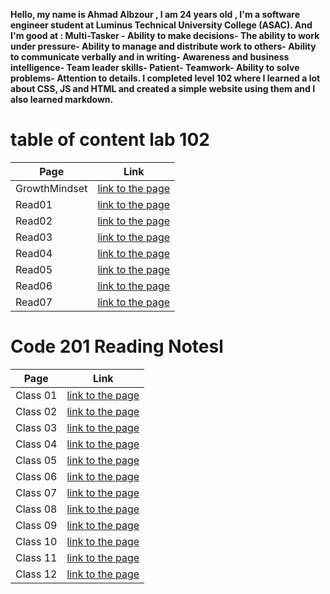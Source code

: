 **Hello, my name is Ahmad Albzour ,  I am 24 years old , I'm a software engineer student at Luminus Technical University College (ASAC). And I'm good at : Multi-Tasker - Ability to make decisions- The ability to work under pressure- Ability to manage and distribute work to others- Ability to communicate verbally and in writing- Awareness and business intelligence- Team leader skills- Patient- Teamwork- Ability to solve problems- Attention to details. I completed level 102 where I learned a lot about CSS, JS and HTML and created a simple website using them and I also learned markdown.**

# table of content lab 102


| Page | Link |
| ------------ | ------------- |
| GrowthMindset | [link to the page](GrowthMindset) |
| Read01 | [link to the page](Read01) |
| Read02 | [link to the page](Read02) |
| Read03 | [link to the page](Read03) |
| Read04 | [link to the page](Read04) |
| Read05 | [link to the page](Read05) |
| Read06 | [link to the page](Read06) |
| Read07 | [link to the page](Read07) |


# Code 201 Reading Notesl


| Page | Link |
| ------------ | ------------- |
| Class 01 | [link to the page](class-01) |
| Class 02 | [link to the page](class-02) |
| Class 03 | [link to the page](class-03) |
| Class 04 | [link to the page](class-04) |
| Class 05 | [link to the page](class-05) |
| Class 06 | [link to the page](class-06) |
| Class 07 | [link to the page](class-07) |
| Class 08 | [link to the page](class-08) |
| Class 09 | [link to the page](class-09) |
| Class 10 | [link to the page](class-10) |
| Class 11 | [link to the page](class-11) |
| Class 12 | [link to the page](class-12) |